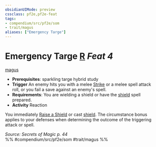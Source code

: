 ```yaml
---
obsidianUIMode: preview
cssclass: pf2e,pf2e-feat
tags:
- compendium/src/pf2e/som
- trait/magus
aliases: ["Emergency Targe"]
---
```

# Emergency Targe  [R](rules/core-rulebook/chapter-9-playing-the-game.md#Actions "Reaction") *Feat 4*  
[magus](rules/traits/magus-som.md)  

- **Prerequisites**: sparkling targe hybrid study
- **Trigger** An enemy hits you with a melee [Strike](rules/actions/strike.md) or a melee spell attack roll, or you fail a save against an enemy's spell.
- **Requirements**: You are wielding a shield or have the [shield](compendium/spells/shield.md) spell prepared.
- **Activity** Reaction

You immediately [Raise a Shield](rules/actions/raise-a-shield.md) or cast [shield](compendium/spells/shield.md). The circumstance bonus applies to your defenses when determining the outcome of the triggering attack or spell.

*Source: Secrets of Magic p. 44*  
%% #compendium/src/pf2e/som #trait/magus %%